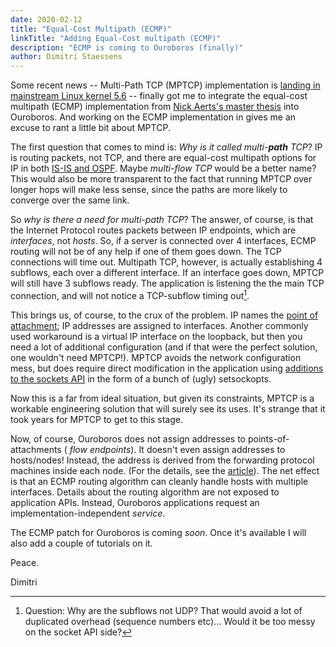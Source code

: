 ```yaml
---
date: 2020-02-12
title: "Equal-Cost Multipath (ECMP)"
linkTitle: "Adding Equal-Cost multipath (ECMP)"
description: "ECMP is coming to Ouroboros (finally)"
author: Dimitri Staessens
---
```


Some recent news -- Multi-Path TCP (MPTCP) implementation is [landing
in mainstream Linux kernel
5.6](https://www.phoronix.com/scan.php?page=news_item&px=Linux-5.6-Starts-Multipath-TCP)
-- finally got me to integrate the equal-cost multipath (ECMP)
implementation from [Nick Aerts's master
thesis](https://lib.ugent.be/nl/catalog/rug01:002494958) into
Ouroboros. And working on the ECMP implementation in gives me an
excuse to rant a little bit about MPTCP.

The first question that comes to mind is: _Why is it called
multi-**path** TCP_? IP is routing packets, not TCP, and there are
equal-cost multipath options for IP in both [IS-IS and
OSPF](https://tools.ietf.org/html/rfc2991). Maybe _multi-flow TCP_
would be a better name? This would also be more transparent to the
fact that running MPTCP over longer hops will make less sense, since
the paths are more likely to converge over the same link.

So _why is there a need for multi-path TCP_? The answer, of course, is
that the Internet Protocol routes packets between IP endpoints, which
are _interfaces_, not _hosts_. So, if a server is connected over 4
interfaces, ECMP routing will not be of any help if one of them goes
down. The TCP connections will time out. Multipath TCP, however, is
actually establishing 4 subflows, each over a different interface. If
an interface goes down, MPTCP will still have 3 subflows ready. The
application is listening the the main TCP connection, and will not
notice a TCP-subflow timing out[^1].

This brings us, of course, to the crux of the problem. IP names the
[point of attachment](https://tools.ietf.org/html/rfc1498); IP
addresses are assigned to interfaces. Another commonly used workaround
is a virtual IP interface on the loopback, but then you need a lot of
additional configuration (and if that were the perfect solution, one
wouldn't need MPTCP!). MPTCP avoids the network configuration mess,
but does require direct modification in the application using
[additions to the sockets
API](https://tools.ietf.org/html/draft-hesmans-mptcp-socket-03) in the
form of a bunch of (ugly) setsockopts.

Now this is a far from ideal situation, but given its constraints,
MPTCP is a workable engineering solution that will surely see its
uses. It's strange that it took years for MPTCP to get to this stage.

Now, of course, Ouroboros does not assign addresses to
points-of-attachments ( _flow endpoints_). It doesn't even assign
addresses to hosts/nodes! Instead, the address is derived from the
forwarding protocol machines inside each node. (For the details, see
the [article](https://arxiv.org/pdf/2001.09707.pdf)). The net effect
is that an ECMP routing algorithm can cleanly handle hosts with
multiple interfaces. Details about the routing algorithm are not
exposed to application APIs. Instead, Ouroboros applications request
an implementation-independent _service_.

The ECMP patch for Ouroboros is coming _soon_. Once it's available I
will also add a couple of tutorials on it.

Peace.

Dimitri

[^1]: Question: Why are the subflows not UDP? That would avoid a lot
of duplicated overhead (sequence numbers etc)... Would it be too messy
on the socket API side?